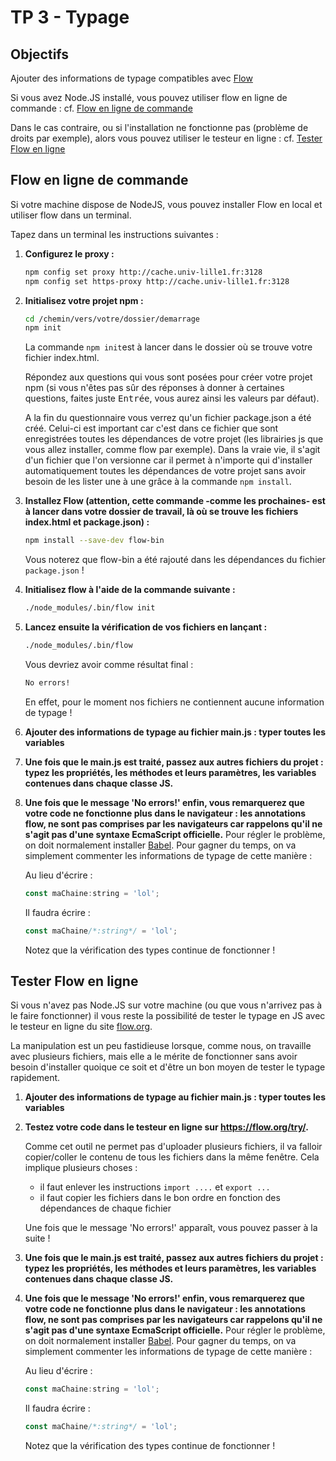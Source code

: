 # TP 3 - Typage

## Objectifs
Ajouter des informations de typage compatibles avec [Flow](https://flow.org)

Si vous avez Node.JS installé, vous pouvez utiliser flow en ligne de commande : cf. [Flow en ligne de commande](#flow-en-ligne-de-commande)

Dans le cas contraire, ou si l'installation ne fonctionne pas (problème de droits par exemple), alors vous pouvez utiliser le testeur en ligne : cf. [Tester Flow en ligne](#tester-flow-en-ligne)


## Flow en ligne de commande
Si votre machine dispose de NodeJS, vous pouvez installer Flow en local et utiliser flow dans un terminal.

Tapez dans un terminal les instructions suivantes :
1. **Configurez le proxy :**
	```bash
	npm config set proxy http://cache.univ-lille1.fr:3128
	npm config set https-proxy http://cache.univ-lille1.fr:3128
	```
2. **Initialisez votre projet npm :**
	```bash
	cd /chemin/vers/votre/dossier/demarrage
	npm init
	```

	La commande `npm init`est à lancer dans le dossier où se trouve votre fichier index.html.

	Répondez aux questions qui vous sont posées pour créer votre projet npm (si vous n'êtes pas sûr des réponses à donner à certaines questions, faites juste <kbd>Entrée</kbd>, vous aurez ainsi les valeurs par défaut).

	A la fin du questionnaire vous verrez qu'un fichier package.json a été créé. Celui-ci est important car c'est dans ce fichier que sont enregistrées toutes les dépendances de votre projet (les librairies js que vous allez installer, comme flow par exemple). Dans la vraie vie, il s'agit d'un fichier que l'on versionne car il permet à n'importe qui d'installer automatiquement toutes les dépendances de votre projet sans avoir besoin de les lister une à une grâce à la commande `npm install`.

3. **Installez Flow (attention, cette commande -comme les prochaines- est à lancer dans votre dossier de travail, là où se trouve les fichiers index.html et package.json) :**
	```bash
	npm install --save-dev flow-bin
	```
	Vous noterez que flow-bin a été rajouté dans les dépendances du fichier `package.json` !
4. **Initialisez flow à l'aide de la commande suivante :**
	```bash
	./node_modules/.bin/flow init
	```
5. **Lancez ensuite la vérification de vos fichiers en lançant :**
	```bash
	./node_modules/.bin/flow
	```
	Vous devriez avoir comme résultat final :
	```bash
	No errors!
	```
	En effet, pour le moment nos fichiers ne contiennent aucune information de typage !
6. **Ajouter des informations de typage au fichier main.js : typer toutes les variables**

7. **Une fois que le main.js est traité, passez aux autres fichiers du projet : typez les propriétés, les méthodes et leurs paramètres, les variables contenues dans chaque classe JS.**

8. **Une fois que le message 'No errors!' enfin, vous remarquerez que votre code ne fonctionne plus dans le navigateur : les annotations flow, ne sont pas comprises par les navigateurs car rappelons qu'il ne s'agit pas d'une syntaxe EcmaScript officielle.** Pour régler le problème, on doit normalement installer [Babel](https://babeljs.io). Pour gagner du temps, on va simplement commenter les informations de typage de cette manière :

	Au lieu d'écrire :
	```js
	const maChaine:string = 'lol';
	```
	Il faudra écrire :
	```js
	const maChaine/*:string*/ = 'lol';
	```

	Notez que la vérification des types continue de fonctionner !

## Tester Flow en ligne
Si vous n'avez pas Node.JS sur votre machine (ou que vous n'arrivez pas à le faire fonctionner) il vous reste la possibilité de tester le typage en JS avec le testeur en ligne du site [flow.org](https://flow.org).

La manipulation est un peu fastidieuse lorsque, comme nous, on travaille avec plusieurs fichiers, mais elle a le mérite de fonctionner sans avoir besoin d'installer quoique ce soit et d'être un bon moyen de tester le typage rapidement.

1. **Ajouter des informations de typage au fichier main.js : typer toutes les variables**

2. **Testez votre code dans le testeur en ligne sur https://flow.org/try/.**

	Comme cet outil ne permet pas d'uploader plusieurs fichiers, il va falloir copier/coller le contenu de tous les fichiers dans la même fenêtre. Cela implique plusieurs choses :
	- il faut enlever les instructions `import ....` et `export ...`
	- il faut copier les fichiers dans le bon ordre en fonction des dépendances de chaque fichier

	Une fois que le message 'No errors!' apparaît, vous pouvez passer à la suite !

1. **Une fois que le main.js est traité, passez aux autres fichiers du projet : typez les propriétés, les méthodes et leurs paramètres, les variables contenues dans chaque classe JS.**

2. **Une fois que le message 'No errors!' enfin, vous remarquerez que votre code ne fonctionne plus dans le navigateur : les annotations flow, ne sont pas comprises par les navigateurs car rappelons qu'il ne s'agit pas d'une syntaxe EcmaScript officielle.** Pour régler le problème, on doit normalement installer [Babel](https://babeljs.io). Pour gagner du temps, on va simplement commenter les informations de typage de cette manière :

	Au lieu d'écrire :
	```js
	const maChaine:string = 'lol';
	```
	Il faudra écrire :
	```js
	const maChaine/*:string*/ = 'lol';
	```

	Notez que la vérification des types continue de fonctionner !



